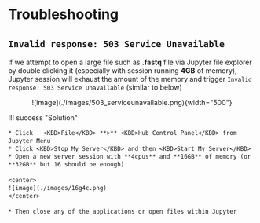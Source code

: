 # Troubleshooting

## `Invalid response: 503 Service Unavailable` 

If we attempt to open a large file such as **.fastq** file via Jupyter file explorer by double clicking it (especially with session running **4GB** of memory), Jupyter session will exhaust the amount of the memory and trigger `Invalid response: 503 Service Unavailable` (similar to below)

<center>
![image](./images/503_serviceunavailable.png){width="500"}
</center>

!!! success "Solution"

    * Click   <KBD>File</KBD> **>** <KBD>Hub Control Panel</KBD> from Jupyter Menu
    * Click <KBD>Stop My Server</KBD> and then <KBD>Start My Server</KBD>
    * Open a new server session with **4cpus** and **16GB** of memory (or **32GB** but 16 should be enough)

    <center>
    ![image](./images/16g4c.png)
    </center>

    * Then close any of the applications or open files within Jupyter